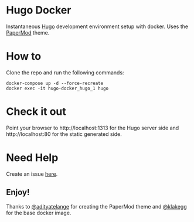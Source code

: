 # Hugo Docker
Instantaneous [Hugo](https://gohugo.io) development environment setup with docker. Uses the [PaperMod](https://github.com/adityatelange/hugo-PaperMod/) theme.

# How to
Clone the repo and run the following commands:
```
docker-compose up -d --force-recreate
docker exec -it hugo-docker_hugo_1 hugo
```
# Check it out
Point your browser to http://localhost:1313 for the Hugo server side and http://localhost:80 for the static generated side.

# Need Help
Create an issue [here](https://github.com/naveed125/hugo-docker/issues).

## Enjoy!
Thanks to [@adityatelange](https://github.com/adityatelange) for creating the PaperMod theme and [@klakegg](https://github.com/klakegg) for the base docker image.
